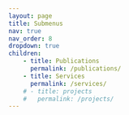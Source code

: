 ```yaml
---
layout: page
title: Submenus
nav: true
nav_order: 8
dropdown: true
children:
    - title: Publications
      permalink: /publications/
    - title: Services
      permalink: /services/
    # - title: projects
    #   permalink: /projects/
---
```

